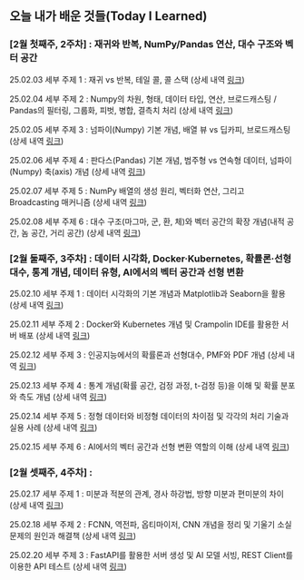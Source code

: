 ## 오늘 내가 배운 것들(Today I Learned)

### [2월 첫째주, 2주차] : 재귀와 반복, NumPy/Pandas 연산, 대수 구조와 벡터 공간

25.02.03 세부 주제 1 : 재귀 vs 반복, 테일 콜, 콜 스택 (상세 내역 [링크](2월/2025-02-03.md))  

25.02.04 세부 주제 2 : Numpy의 차원, 형태, 데이터 타입, 연산, 브로드캐스팅 / Pandas의 필터링, 그룹화, 피벗, 병합, 결측치 처리 (상세 내역 [링크](2월/2025-02-04.md))

25.02.05 세부 주제 3 : 넘파이(Numpy) 기본 개념, 배열 뷰 vs 딥카피, 브로드캐스팅 (상세 내역 [링크](2월/2025-02-05.md))

25.02.06 세부 주제 4 : 판다스(Pandas) 기본 개념, 범주형 vs 연속형 데이터, 넘파이(Numpy) 축(axis) 개념 (상세 내역 [링크](2월/2025-02-06.md)) 

25.02.07 세부 주제 5 : NumPy 배열의 생성 원리, 벡터화 연산, 그리고 Broadcasting 매커니즘 (상세 내역 [링크](2월/2025-02-07.md)) 

25.02.08 세부 주제 6 : 대수 구조(마그마, 군, 환, 체)와 벡터 공간의 확장 개념(내적 공간, 놈 공간, 거리 공간) (상세 내역 [링크](2월/2025-02-08.md)) 

### [2월 둘째주, 3주차] : 데이터 시각화, Docker·Kubernetes, 확률론·선형대수, 통계 개념, 데이터 유형, AI에서의 벡터 공간과 선형 변환

25.02.10 세부 주제 1 : 데이터 시각화의 기본 개념과 Matplotlib과 Seaborn을 활용 (상세 내역 [링크](2월/2025-02-10.md))

25.02.11 세부 주제 2 : Docker와 Kubernetes 개념 및 Crampolin IDE를 활용한 서버 배포 (상세 내역 [링크](2월/2025-02-11.md))

25.02.12 세부 주제 3 : 인공지능에서의 확률론과 선형대수, PMF와 PDF 개념 (상세 내역 [링크](2월/2025-02-12.md))

25.02.13 세부 주제 4 : 통계 개념(확률 공간, 검정 과정, t-검정 등)을 이해 및 확률 분포와 측도 개념 (상세 내역 [링크](2월/2025-02-13.md))

25.02.14 세부 주제 5 : 정형 데이터와 비정형 데이터의 차이점 및 각각의 처리 기술과 실용 사례 (상세 내역 [링크](2월/2025-02-14.md))

25.02.15 세부 주제 6 : AI에서의 벡터 공간과 선형 변환 역할의 이해 (상세 내역 [링크](2월/2025-02-15.md))

### [2월 셋째주, 4주차] : 

25.02.17 세부 주제 1 : 미분과 적분의 관계, 경사 하강법, 방향 미분과 편미분의 차이 (상세 내역 [링크](2월/2025-02-17.md))

25.02.18 세부 주제 2 : FCNN, 역전파, 옵티마이저, CNN 개념을 정리 및 기울기 소실 문제의 원인과 해결책 (상세 내역 [링크](2월/2025-02-18.md))

25.02.20 세부 주제 3 : FastAPI를 활용한 서버 생성 및 AI 모델 서빙, REST Client를 이용한 API 테스트 (상세 내역 [링크](2월/2025-02-20.md))

